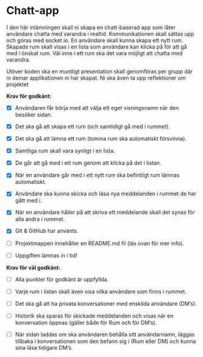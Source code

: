 # Chatt-app

I den här inlämningen skall ni skapa en chatt-baserad app som låter användare chatta med varandra i realtid. Kommunikationen skall sättas upp och göras med socket.io. En användare skall kunna skapa ett nytt rum. Skapade rum skall visas i en lista som användare kan klicka på för att gå med i önskat rum. Väl inne i ett rum ska det vara möjligt att chatta med varandra.

Utöver koden ska en muntligt presentation skall genomföras per grupp där ni demar applikationen ni har skapat. Ni ska även ta upp reflektioner om projektet

**Krav för godkänt:**

- [x] Användaren får börja med att välja ett eget visningsnamn när den besöker sidan.

- [x] Det ska gå att skapa ett rum (och samtidigt gå med i rummet).

- [x] Det ska gå att lämna ett rum (tomma rum ska automatiskt försvinna).

- [x] Samtliga rum skall vara synligt i en lista.

- [x] De går att gå med i ett rum genom att klicka på det i listan.

- [x] När en användare går med i ett nytt rum ska befintligt rum lämnas automatiskt.

- [x] Användare ska kunna skicka och läsa nya meddelanden i rummet de har gått med i.

- [x] När en användare håller på att skriva ett meddelande skall det synas för alla andra i rummet.

- [x] Git & GitHub har använts.

- [ ] Projektmappen innehåller en README.md fil (läs ovan för mer info).

- [ ] Uppgiften lämnas in i tid!

**Krav för väl godkänt:**

- [ ] Alla punkter för godkänt är uppfyllda.

- [ ] Varje rum i listan skall även visa vilka användare som finns i rummet.

- [ ] Det ska gå att ha privata konversationer med enskilda användare (DM’s).

- [ ] Historik ska sparas för skickade meddelanden och visas när en konversation öppnas (gäller både för Rum och för DM’s).

- [ ] När sidan laddas om ska användaren behålla sitt användarnamn, läggas tillbaka i konversationen som den befann sig i (Rum eller DM) och kunna sina läsa tidigare DM’s.
